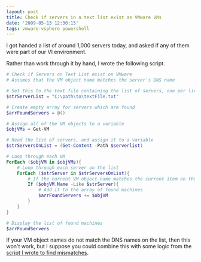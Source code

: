 ```yaml
---
layout: post
title: Check if servers in a text list exist as VMware VMs
date: '2009-05-13 12:30:15'
tags: vmware-vsphere powershell
---
```



I got handed a list of around 1,000 servers today, and asked if any of them were part of our VI environment.

Rather than work through it by hand, I wrote the following script.

<!--more-->

```powershell
# Check if Servers on Text List exist on VMware
# Assumes that the VM object name matches the server's DNS name

# Set this to the text file containing the list of servers, one per line
$strServerList = "C:\path\to\textFile.txt"

# Create empty array for servers which are found
$arrFoundServers = @()

# Assign all of the VM objects to a variable
$objVMs = Get-VM

# Read the list of servers, and assign it to a variable
$strServersOnList = (Get-Content -Path $serverlist)

# Loop through each VM
ForEach ($objVM in $objVMs){
	# Loop through each server on the list
	ForEach ($strServer in $strServersOnList){
		# If the current VM object name matches the current item on the list
		If ($objVM.Name -Like $strServer){
			# Add it to the array of found machines
			$arrFoundServers += $objVM
		}
	}
}

# Display the list of found machines
$arrFoundServers
```

If your VM object names do not match the DNS names on the list, then this won't work, but I suppose you could combine this with some logic from the [script I wrote to find mismatches](https://ben.neise.co.uk/2009/03/18/vm-object-dns-name-mismatches.html).
